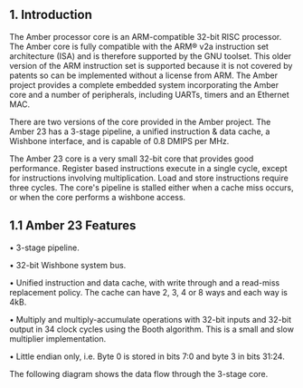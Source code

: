 ## 1. Introduction
The Amber processor core is an ARM-compatible 32-bit RISC processor. The Amber
core is fully compatible with the ARM® v2a instruction set architecture (ISA) and is
therefore supported by the GNU toolset. This older version of the ARM instruction
set is supported because it is not covered by patents so can be implemented without a
license from ARM. The Amber project provides a complete embedded system
incorporating the Amber core and a number of peripherals, including UARTs, timers
and an Ethernet MAC.

There are two versions of the core provided in the Amber project. The Amber 23 has
a 3-stage pipeline, a unified instruction & data cache, a Wishbone interface, and is
capable of 0.8 DMIPS per MHz. 

The Amber 23 core is a very small 32-bit core that provides good performance.
Register based instructions execute in a single cycle, except for instructions involving
multiplication. Load and store instructions require three cycles. The core's pipeline is
stalled either when a cache miss occurs, or when the core performs a wishbone
access.

## 1.1 Amber 23 Features
• 3-stage pipeline. 

• 32-bit Wishbone system bus.

• Unified instruction and data cache, with write through and a read-miss
replacement policy. The cache can have 2, 3, 4 or 8 ways and each way is 4kB.

• Multiply and multiply-accumulate operations with 32-bit inputs and 32-bit
output in 34 clock cycles using the Booth algorithm. This is a small and slow
multiplier implementation.

• Little endian only, i.e. Byte 0 is stored in bits 7:0 and byte 3 in bits 31:24.


The following diagram shows the data flow through the 3-stage core.
